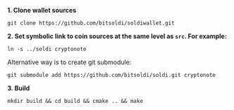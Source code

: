 **1. Clone wallet sources**

```
git clone https://github.com/bitsoldi/soldiwallet.git
```

**2. Set symbolic link to coin sources at the same level as `src`. For example:**

```
ln -s ../soldi cryptonote
```

Alternative way is to create git submodule:

```
git submodule add https://github.com/bitsoldi/soldi.git cryptonote
```

**3. Build**

```
mkdir build && cd build && cmake .. && make
```
